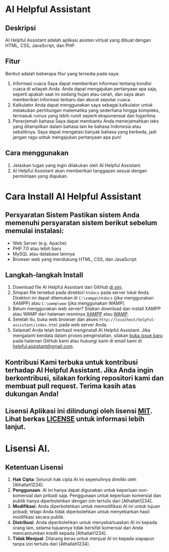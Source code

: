 # AI Helpful Assistant

## Deskripsi 
AI Helpful Assistant adalah aplikasi asisten virtual yang dibuat dengan HTML, CSS, JavaScript, dan PHP.

## Fitur 
Berikut adalah beberapa fitur yang tersedia pada saya:
1. Informasi cuaca
Saya dapat memberikan informasi tentang kondisi cuaca di wilayah Anda. Anda dapat mengajukan pertanyaan apa saja, seperti apakah saat ini sedang hujan atau         cerah, dan saya akan memberikan informasi terbaru dan akurat seputar cuaca.
2. Kalkulator
Anda dapat menggunakan saya sebagai kalkulator untuk melakukan perhitungan matematika yang sederhana hingga kompleks, termasuk rumus yang lebih rumit seperti       eksponensial dan logaritma.
5. Penerjemah bahasa
Saya dapat membantu Anda menerjemahkan teks yang ditampilkan dalam bahasa lain ke bahasa Indonesia atau sebaliknya. Saya dapat mengatasi banyak bahasa yang         berbeda, jadi jangan ragu untuk mengajukan pertanyaan apa pun!

## Cara menggunakan 
1. Jelaskan tugas yang ingin dilakukan oleh AI Helpful Assistant.
2. AI Helpful Assistant akan memberikan tanggapan sesuai dengan permintaan yang diajukan.

# Cara Install AI Helpful Assistant 
## Persyaratan Sistem Pastikan sistem Anda memenuhi persyaratan sistem berikut sebelum memulai instalasi: 
- Web Server (e.g. Apache)
- PHP 7.0 atau lebih baru
- MySQL atau database lainnya
- Browser web yang mendukung HTML, CSS, dan JavaScript 
## Langkah-langkah Install 
1. Download file AI Helpful Assistant dari GitHub [di sini](https://github.com/Athallah1234/Helpful-Assistant/archive/refs/heads/main.zip).
3. Simpan file tersebut pada direktori `htdocs` pada server lokal Anda. Direktori ini dapat ditemukan di `C:\xampp\htdocs` (jika menggunakan XAMPP) atau `C:\wamp\www` (jika menggunakan WAMP).
4. Belum menggunakan web server? Silakan download dan install XAMPP atau WAMP dari halaman resminya [XAMPP](https://www.apachefriends.org/download.html) atau [WAMP](https://sourceforge.net/projects/wampserver/files/).
5. Setelah itu, buka web browser dan akses `http://localhost/helpful-assistant/index.html` pada web server Anda.
6. Selamat! Anda telah berhasil menginstall AI Helpful Assistant. Jika mengalami kendala dalam proses penginstallan, silakan [buka issue baru](https://github.com/Athallah1234/Helpful-Assistant/issues) pada halaman GitHub kami atau hubungi kami di email kami di [helpful.assistant@gmail.com](mailto:helpful.assistant@gmail.com).

## Kontribusi Kami terbuka untuk kontribusi terhadap AI Helpful Assistant. Jika Anda ingin berkontribusi, silakan forking repositori kami dan membuat pull request. Terima kasih atas dukungan Anda!

## Lisensi Aplikasi ini dilindungi oleh lisensi [MIT](https://opensource.org/licenses/MIT). Lihat berkas [LICENSE](https://github.com/Athallah1234/Helpful-Assistant/blob/main/LICENSE) untuk informasi lebih lanjut.

# Lisensi AI. 
## Ketentuan Lisensi 
1. **Hak Cipta**: Seluruh hak cipta AI ini sepenuhnya dimiliki oleh [Athallah1234].
2. **Penggunaan**: AI ini hanya dapat digunakan untuk keperluan non-komersial dan pribadi saja. Penggunaan untuk keperluan komersial dan publik hanya diperbolehkan dengan izin tertulis dari [Athallah1234].
3. **Modifikasi**: Anda diperbolehkan untuk memodifikasi AI ini untuk tujuan pribadi, tetapi Anda tidak diperbolehkan untuk menyebarkan hasil modifikasi secara publik.
4. **Distribusi**: Anda diperbolehkan untuk menyebarluaskan AI ini kepada orang lain, selama tujuannya tidak bersifat komersial dan Anda mencantumkan kredit kepada [Athallah1234].
5. **Tidak Menjual**: Dilarang keras untuk menjual AI ini kepada siapapun tanpa izin tertulis dari [Athallah1234].
